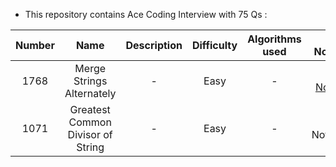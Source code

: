* This repository contains Ace Coding Interview with 75 Qs :

| Number        | Name                             | Description        |  Difficulty        |  Algorithms used        |  Online Notebook | 
|:-----------:|:--------------------------------:|:------------------:|:------------------:|:-----------------------:|-----------------:|
|  1768         |      Merge Strings Alternately           |  -        |  Easy                       | -          |[My Notebook](https://colab.research.google.com/github/BISH0808/Leetcode_problems/blob/main/Leetcode75/Problem_1768_Merge_Strings_Alternately.ipynb) | 
|  1071         |      Greatest Common Divisor of String          |  -        |  Easy                       | -          |[My Notebook] | 
